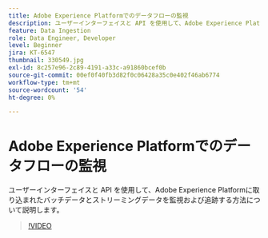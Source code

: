 ```yaml
---
title: Adobe Experience Platformでのデータフローの監視
description: ユーザーインターフェイスと API を使用して、Adobe Experience Platformに取り込まれたバッチデータとストリーミングデータを監視および追跡する方法について説明します
feature: Data Ingestion
role: Data Engineer, Developer
level: Beginner
jira: KT-6547
thumbnail: 330549.jpg
exl-id: 8c257e96-2c89-4191-a33c-a91860bcef0b
source-git-commit: 00ef0f40fb3d82f0c06428a35c0e402f46ab6774
workflow-type: tm+mt
source-wordcount: '54'
ht-degree: 0%

---
```


# Adobe Experience Platformでのデータフローの監視

ユーザーインターフェイスと API を使用して、Adobe Experience Platformに取り込まれたバッチデータとストリーミングデータを監視および追跡する方法について説明します。

>[!VIDEO](https://video.tv.adobe.com/v/3409475?learn=on)
